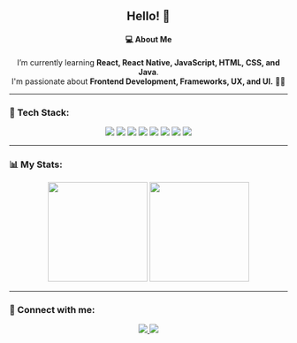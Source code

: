<h2 align="center">Hello! 👋</h2>

<h4 align="center">💻 About Me</h4>

<p align="center">
  I’m currently learning <b>React, React Native, JavaScript, HTML, CSS, and Java</b>. <br>
  I'm passionate about <b>Frontend Development, Frameworks, UX, and UI.</b> 🎨✨
</p>

---

### 🚀 Tech Stack:
<p align="center">
  <img src="https://img.shields.io/badge/React-20232A?style=for-the-badge&logo=react&logoColor=61DAFB" />
  <img src="https://img.shields.io/badge/React_Native-20232A?style=for-the-badge&logo=react&logoColor=61DAFB" />
  <img src="https://img.shields.io/badge/JavaScript-F7DF1E?style=for-the-badge&logo=javascript&logoColor=black" />
  <img src="https://img.shields.io/badge/HTML5-E34F26?style=for-the-badge&logo=html5&logoColor=white" />
  <img src="https://img.shields.io/badge/CSS3-1572B6?style=for-the-badge&logo=css3&logoColor=white" />
  <img src="https://img.shields.io/badge/Java-ED8B00?style=for-the-badge&logo=java&logoColor=white" />
  <img src="https://img.shields.io/badge/Laravel-FF2D20?style=for-the-badge&logo=laravel&logoColor=white">
  <img src="https://img.shields.io/badge/PHP-777BB4?style=for-the-badge&logo=php&logoColor=white">
</p>

---

### 📊 My Stats:
<p align="center">
  <img height="180px" src="https://github-readme-stats.vercel.app/api?username=KGHerrera&show_icons=true&theme=radical">
  <img height="180px" src="https://github-readme-stats.vercel.app/api/top-langs/?username=KGHerrera&show_icons=true&theme=radical&layout=compact">
</p>

---

### 🔗 Connect with me:
<p align="center">
  <a href="https://www.linkedin.com/in/jose-enrique-herrera-gaeta-2a0405348/" target="_blank">
    <img src="https://img.shields.io/badge/LinkedIn-blue?style=for-the-badge&logo=linkedin" />
  </a>
  <a href="bycrashdash@email.com">
    <img src="https://img.shields.io/badge/Email-D14836?style=for-the-badge&logo=gmail&logoColor=white" />
  </a>
</p>
